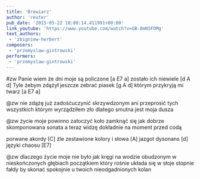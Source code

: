 ```yaml
---
title: 'Brewiarz'
author: 'reuter'
pub_date: '2015-05-22 18:08:14.411991+00:00'
link_youtube: 'https://www.youtube.com/watch?v=GB-8mNSFOMg'
text_authors:
 - 'zbigniew-herbert'
composers:
 - 'przemyslaw-gintrowski'
performers:
 - 'przemyslaw-gintrowski'
---
```


#zw
Panie wiem że dni moje są policzone [a E7 a]
zostało ich niewiele [d A d]
Tyle żebym zdążył jeszcze zebrać piasek [g A d]
którym przykryją mi twarz [a E7 a]

@zw
nie zdążę już zadośćuczynić skrzywdzonym 
ani przeprosić tych wszystkich 
którym wyrządziłem zło 
dlatego smutna jest moja dusza 

@zw
życie moje powinno zatoczyć koło 
zamknąć się jak dobrze skomponowana sonata 
a teraz widzę dokładnie 
na moment przed codą 

porwane akordy [C]
źle zestawione kolory i słowa [A] 
jazgot dysonans [d]
języki chaosu [E7]

@zw
dlaczego życie moje nie było jak kręgi na wodzie 
obudzonym w nieskończonych głębiach  początkiem który rośnie 
układa się w słoje stopnie fałdy 
by skonać spokojnie u twoich nieodgadnionych kolan 

